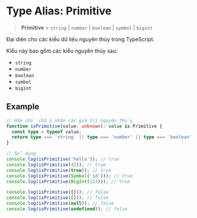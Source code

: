# Type Alias: Primitive

> **Primitive** = `string` \| `number` \| `boolean` \| `symbol` \| `bigint`

Đại diện cho các kiểu dữ liệu nguyên thủy trong TypeScript.

Kiểu này bao gồm các kiểu nguyên thủy sau:

- `string`
- `number`
- `boolean`
- `symbol`
- `bigint`

## Example

```typescript
// Hàm chỉ chấp nhận các giá trị nguyên thủy
function isPrimitive(value: unknown): value is Primitive {
  const type = typeof value;
  return type === 'string' || type === 'number' || type === 'boolean' || type === 'symbol' || type === 'bigint';
}

// Sử dụng
console.log(isPrimitive('hello')); // true
console.log(isPrimitive(42)); // true
console.log(isPrimitive(true)); // true
console.log(isPrimitive(Symbol('id'))); // true
console.log(isPrimitive(BigInt(123))); // true

console.log(isPrimitive({})); // false
console.log(isPrimitive([])); // false
console.log(isPrimitive(null)); // false
console.log(isPrimitive(undefined)); // false
```
